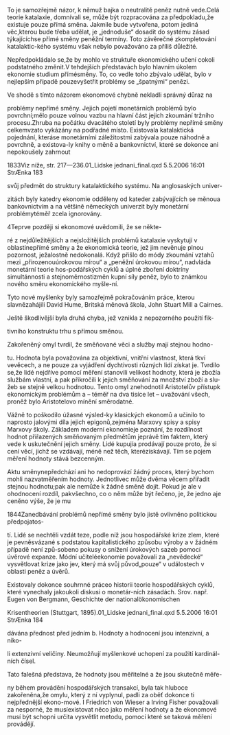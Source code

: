
To je samozřejmě názor, k němuž bajka o neutralitě peněz nutně vede.Celá teorie katalaxie, domnívali se, může být rozpracována za předpokladu,že existuje pouze přímá směna. Jakmile bude vytvořena, potom jediná věc,kterou bude třeba udělat, je „jednoduše“ dosadit do systému zásad týkajícíchse přímé směny peněžní termíny. Toto závěrečné zkompletování katalaktic-kého systému však nebylo považováno za příliš důležité.

Nepředpokládalo se,že by mohlo ve struktuře ekonomického učení cokoli podstatného změnit.V tehdejších představách bylo hlavním úkolem ekonomie studium přímésměny. To, co vedle toho zbývalo udělat, bylo v nejlepším případě pouzevyšetřit problémy se „špatnými“ penězi.

Ve shodě s tímto názorem ekonomové chybně nekladli správný důraz na

problémy nepřímé směny. Jejich pojetí monetárních problémů bylo povrchní;mělo pouze volnou vazbu na hlavní část jejich zkoumání tržního procesu.Zhruba na počátku dvacátého století byly problémy nepřímé směny celkemvzato vykázány na podřadné místo. Existovala katalaktická pojednání, kteráse monetárními záležitostmi zabývala pouze náhodně a povrchně, a existova-ly knihy o měně a bankovnictví, které se dokonce ani nepokoušely zahrnout

1833Viz níže, str. 217—236.01_Lidske jednani_final.qxd 5.5.2006 16:01 StrÆnka 183

svůj předmět do struktury katalaktického systému. Na anglosaských univer-

zitách byly katedry ekonomie odděleny od kateder zabývajících se měnoua bankovnictvím a na většině německých univerzit byly monetární problémytéměř zcela ignorovány.

4Teprve později si ekonomové uvědomili, že se někte-

ré z nejdůležitějších a nejsložitějších problémů katalaxie vyskytují v oblastinepřímé směny a že ekonomická teorie, jež jim nevěnuje plnou pozornost, ježalostně nedokonalá. Když přišlo do módy zkoumání vztahů mezi „přirozenouúrokovou mírou“ a „peněžní úrokovou mírou“, nadvláda monetární teorie hos-podářských cyklů a úplné zboření doktríny simultánnosti a stejnoměrnostizměn kupní síly peněz, bylo to známkou nového směru ekonomického myšle-ní.

Tyto nové myšlenky byly samozřejmě pokračováním práce, kterou slavnězahájili David Hume, Britská měnová škola, John Stuart Mill a Cairnes.

Ještě škodlivější byla druhá chyba, jež vznikla z nepozorného použití fik-

tivního konstruktu trhu s přímou směnou.

Zakořeněný omyl tvrdil, že směňované věci a služby mají stejnou hodno-

tu. Hodnota byla považována za objektivní, vnitřní vlastnost, která tkví vevěcech, a ne pouze za vyjádření dychtivosti různých lidí získat je. Tvrdilo se,že lidé nejdříve pomocí měření stanovili velikost hodnoty, která je zbožía službám vlastní, a pak přikročili k jejich směňování za množství zboží a slu-žeb se stejně velkou hodnotou. Tento omyl znehodnotil Aristotelův přístupk ekonomickým problémům a – téměř na dva tisíce let – uvažování všech, proněž bylo Aristotelovo mínění směrodatné.

Vážně to poškodilo úžasné výsled-ky klasických ekonomů a učinilo to naprosto jalovými díla jejich epigonů,zejména Marxovy spisy a spisy Marxovy školy. Základem moderní ekonomieje poznání, že rozdílnost hodnot přiřazených směňovaným předmětům jeprávě tím faktem, který vede k uskutečnění jejich směny. Lidé kupujía prodávají pouze proto, že si cení věcí, jichž se vzdávají, méně než těch, kterézískávají. Tím se pojem měření hodnoty stává bezcenným.

Aktu směnynepředchází ani ho nedoprovází žádný proces, který bychom mohli nazvatměřením hodnoty. Jednotlivec může dvěma věcem přiřadit stejnou hodnotu;pak ale nemůže k žádné směně dojít. Pokud je ale v ohodnocení rozdíl, pakvšechno, co o něm může být řečeno, je, že jedno aje ceněno výše, že je mu

1844Zanedbávání problémů nepřímé směny bylo jistě ovlivněno politickou předpojatos-

tí. Lidé se nechtěli vzdát teze, podle níž jsou hospodářské krize zlem, které je pevněsvázané s podstatou kapitalistického způsobu výroby a v žádném případě není způ-sobeno pokusy o snížení úrokových sazeb pomocí úvěrové expanze. Módní učiteléekonomie považovali za „nevědecké“ vysvětlovat krize jako jev, který má svůj původ„pouze“ v událostech v oblasti peněz a úvěrů.

Existovaly dokonce souhrnné práceo historii teorie hospodářských cyklů, které vynechaly jakoukoli diskusi o monetár-ních zásadách. Srov. např. Eugen von Bergmann, Geschichte der nationalökonomischen

Krisentheorien (Stuttgart, 1895).01_Lidske jednani_final.qxd 5.5.2006 16:01 StrÆnka 184

dávána přednost před jedním b. Hodnoty a hodnocení jsou intenzivní, a niko-

li extenzivní veličiny. Neumožňují myšlenkové uchopení za použití kardinál-ních čísel.

Tato falešná představa, že hodnoty jsou měřitelné a že jsou skutečně měře-

ny během provádění hospodářských transakcí, byla tak hluboce zakořeněna,že omylu, který z ní vyplynul, padli za oběť dokonce ti nejpřednější ekono-mové. I Friedrich von Wieser a Irving Fisher považovali za nesporné, že musíexistovat něco jako měření hodnoty a že ekonomové musí být schopni určita vysvětlit metodu, pomocí které se taková měření provádějí.
